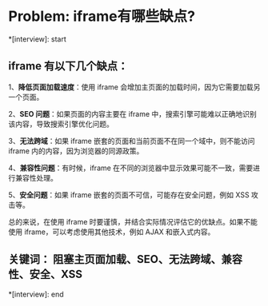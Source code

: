 # Problem: iframe有哪些缺点?

*[interview]: start

## iframe 有以下几个缺点：

1、**降低页面加载速度**：使用 iframe 会增加主页面的加载时间，因为它需要加载另一个页面。

2、**SEO 问题**：如果页面的内容主要在 iframe 中，搜索引擎可能难以正确地识别该内容，导致搜索引擎优化问题。

3、**无法跨域**：如果 iframe 嵌套的页面和当前页面不在同一个域中，则不能访问 iframe 内的内容，因为浏览器的同源政策。

4、**兼容性问题**：有时候，iframe 在不同的浏览器中显示效果可能不一致，需要进行兼容性处理。

5、**安全问题**：如果 iframe 嵌套的页面不可信，可能存在安全问题，例如 XSS 攻击等。

总的来说，在使用 iframe 时要谨慎，并结合实际情况评估它的优缺点。如果不能使用 iframe，可以考虑使用其他技术，例如 AJAX 和嵌入式内容。

## 关键词： 阻塞主页面加载、SEO、无法跨域、兼容性、安全、XSS

*[interview]: end
